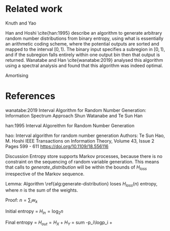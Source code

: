 # Related work

Knuth and Yao

Han and Hoshi \cite{han:1995} describe an algorithm to generate arbitrary random number distributions from binary entropy, using what is essentially an arithmetic coding scheme, where the potential outputs are sorted and mapped to the interval $[0,1)$. The binary input specifies a subregion in $[0,1)$, and if the subregion falls entirely within one output bin then that output is returned. Wanatabe and Han \cite{wanatabe:2019} analysed this algorithm using a spectral analysis and found that this algorithm was indeed optimal.


Amortising

# References

wanatabe:2019
Interval Algorithm for Random Number
Generation: Information Spectrum Approach
Shun Watanabe and Te Sun Han

han:1995
Interval Algoreithm for Random Number Generation

hao:
Interval algorithm for random number generation
Authors: Te Sun Hao, M. Hoshi
IEEE Transactions on Information Theory, Volume 43, Issue 2
Pages 599 - 611
https://doi.org/10.1109/18.556116




Discussion
Entropy store supports Markov processes, because there is no constraint on the sequencing of random variable generation. This means that calls to $generate\_distribution$ will be within the bounds of $H_{loss}$ irrespective of the Markov sequence.



Lemma: Algorithm \ref{alg:generate-distribution} loses $H_{loss}(n)$ entropy, where $n$ is the sum of the weights.

Proof:
$n = \sum_i w_k$

Initial entropy = $H_{in} = \log_2 n$

Final entropy = $H_{out} = H_{X} + H_Y$ = sum -p_i\logp_i + 
